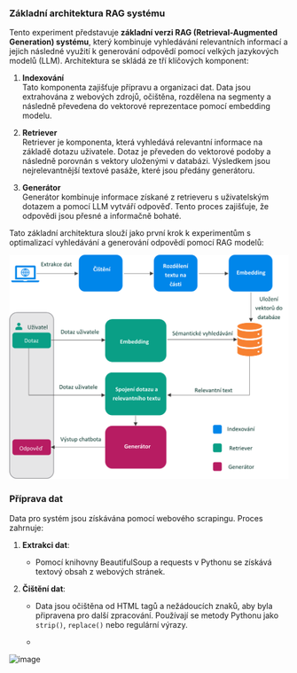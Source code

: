### Základní architektura RAG systému

Tento experiment představuje **základní verzi RAG (Retrieval-Augmented Generation) systému**, který kombinuje vyhledávání relevantních informací a jejich následné využití k generování odpovědí pomocí velkých jazykových modelů (LLM). Architektura se skládá ze tří klíčových komponent:

1. **Indexování**  
   Tato komponenta zajišťuje přípravu a organizaci dat. Data jsou extrahována z webových zdrojů, očištěna, rozdělena na segmenty a následně převedena do vektorové reprezentace pomocí embedding modelu.

2. **Retriever**  
   Retriever je komponenta, která vyhledává relevantní informace na základě dotazu uživatele. Dotaz je převeden do vektorové podoby a následně porovnán s vektory uloženými v databázi. Výsledkem jsou nejrelevantnější textové pasáže, které jsou předány generátoru.

3. **Generátor**  
   Generátor kombinuje informace získané z retrieveru s uživatelským dotazem a pomocí LLM vytváří odpověď. Tento proces zajišťuje, že odpovědi jsou přesné a informačně bohaté.

Tato základní architektura slouží jako první krok k experimentům s optimalizací vyhledávání a generování odpovědí pomocí RAG modelů:

![Architecture Experiment 1](./arch_exp1.png)

### Příprava dat

Data pro systém jsou získávána pomocí webového scrapingu. Proces zahrnuje:

1. **Extrakci dat**:  
   - Pomocí knihovny BeautifulSoup a requests v Pythonu se získává textový obsah z webových stránek.

2. **Čištění dat**:  
   - Data jsou očištěna od HTML tagů a nežádoucích znaků, aby byla připravena pro další zpracování. Používají se metody Pythonu jako `strip()`, `replace()` nebo regulární výrazy.
  
   - 
  
 ![image](https://github.com/user-attachments/assets/c69ce3b0-e5a4-42f5-857d-9ca3615b05b6)

